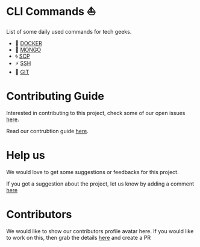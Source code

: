 # CLI Commands :sailboat:
List of some daily used commands for tech geeks.

- :whale2: [DOCKER](commands/docker/docker.md)
- :shell: [MONGO](commands/mongo/mongo.md)
- :cyclone: [SCP](commands/scp/scp.md)
- :zap: [SSH](commands/ssh/ssh.md)
- :musical_keyboard: [GIT](commands/git/git.md)

# Contributing Guide
Interested in contributing to this project, check some of our open issues [here](https://github.com/arshadkazmi42/ak-cli/issues).

Read our contrubtion guide [here](CONTRIBUTING.md). 

# Help us
We would love to get some suggestions or feedbacks for this project.

If you got a suggestion about the project, let us know by adding a comment [here](https://github.com/arshadkazmi42/ak-cli/issues/39)

# Contributors

We would like to show our contributors profile avatar here. If you would like to work on this, then grab the details [here](https://github.com/arshadkazmi42/ak-cli/issues/40) and create a PR
